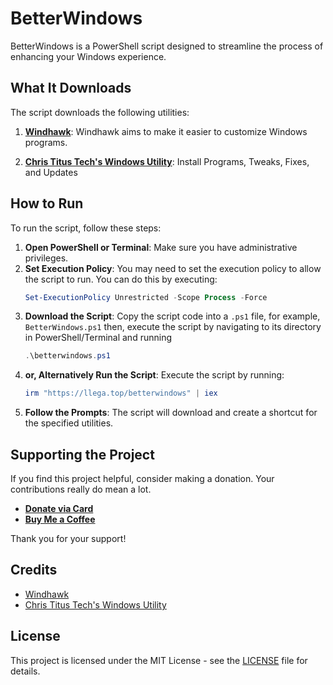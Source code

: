 # BetterWindows

BetterWindows is a PowerShell script designed to streamline the process of enhancing your Windows experience.

## What It Downloads

The script downloads the following utilities:

1. [**Windhawk**](https://github.com/ramensoftware/windhawk/): Windhawk aims to make it easier to customize Windows programs.

2. [**Chris Titus Tech's Windows Utility**](https://github.com/ChrisTitusTech/winutil):  Install Programs, Tweaks, Fixes, and Updates

## How to Run

To run the script, follow these steps:

1. **Open PowerShell or Terminal**: Make sure you have administrative privileges.
2. **Set Execution Policy**: You may need to set the execution policy to allow the script to run. You can do this by executing:
   ```powershell
   Set-ExecutionPolicy Unrestricted -Scope Process -Force
   ```
3. **Download the Script**: Copy the script code into a `.ps1` file, for example, `BetterWindows.ps1` then, execute the script by navigating to its directory in PowerShell/Terminal and running
      ```powershell
   .\betterwindows.ps1
   ```
5. **or, Alternatively Run the Script**: Execute the script by running:
   ```powershell
   irm "https://llega.top/betterwindows" | iex
   ```
6. **Follow the Prompts**: The script will download and create a shortcut for the specified utilities.

## Supporting the Project

If you find this project helpful, consider making a donation. Your contributions really do mean a lot.

- [**Donate via Card**](https://app.payhere.co/dytukmedia/helping-hand)
- [**Buy Me a Coffee**](https://buymeacoffee.com/danielytuk)

Thank you for your support!

## Credits

- [Windhawk](https://github.com/ramensoftware/windhawk)
- [Chris Titus Tech's Windows Utility](https://github.com/ChrisTitusTech/winutil)

## License

This project is licensed under the MIT License - see the [LICENSE](LICENSE) file for details.
